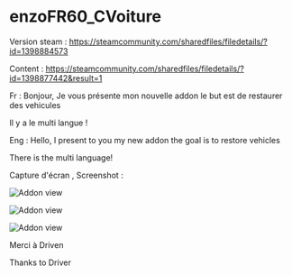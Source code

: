 # enzoFR60_CVoiture

Version steam : https://steamcommunity.com/sharedfiles/filedetails/?id=1398884573

Content : https://steamcommunity.com/sharedfiles/filedetails/?id=1398877442&result=1

Fr : 
Bonjour, Je vous présente mon nouvelle addon le but est de restaurer des vehicules

Il y a le multi langue !

Eng : 
Hello, I present to you my new addon the goal is to restore vehicles

There is the multi language!

Capture d'écran , Screenshot :
<p><img src="https://media.discordapp.net/attachments/445207659235508226/451526965317599252/20180530154129_1.jpg?width=841&height=474" alt="Addon view" data-canonical-src="https://media.discordapp.net/attachments/445207659235508226/451526965317599252/20180530154129_1.jpg?width=841&height=474" style="max-width:100%;"></p>

<p><img src="https://media.discordapp.net/attachments/445207659235508226/451526966365913088/20180530154226_1.jpg?width=841&height=474" alt="Addon view" data-canonical-src="https://media.discordapp.net/attachments/445207659235508226/451526966365913088/20180530154226_1.jpg?width=841&height=474" style="max-width:100%;"></p>

<p><img src="https://media.discordapp.net/attachments/445207659235508226/451526967385391117/20180530154234_1.jpg?width=841&height=474" alt="Addon view" data-canonical-src="https://media.discordapp.net/attachments/445207659235508226/451526967385391117/20180530154234_1.jpg?width=841&height=474" style="max-width:100%;"></p>

Merci à Driven

Thanks to Driver

